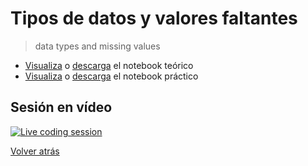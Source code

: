 # Tipos de datos y valores faltantes

> data types and missing values

- [Visualiza][tutorial-visualize] o [descarga][tutorial-download] el notebook teórico
- [Visualiza][exercise-visualize] o [descarga][exercise-download] el notebook práctico

## Sesión en vídeo

[![Live coding session][youtube-image]][youtube-video]

[Volver atrás](../.)

<!-- LINKS -->

[tutorial-visualize]:data-types-and-missing-values.html
[tutorial-download]:data-types-and-missing-values.ipynb
[exercise-visualize]:exercise-data-types-and-missing-values.html
[exercise-download]:exercise-data-types-and-missing-values.ipynb
[youtube-image]:http://img.youtube.com/vi/99W1Mr4DHSk/0.jpg
[youtube-video]:https://youtu.be/99W1Mr4DHSk?list=PLZh1qmaTeQ-qfgSKS6bEqX_HGIAXDWAbX&t=244
